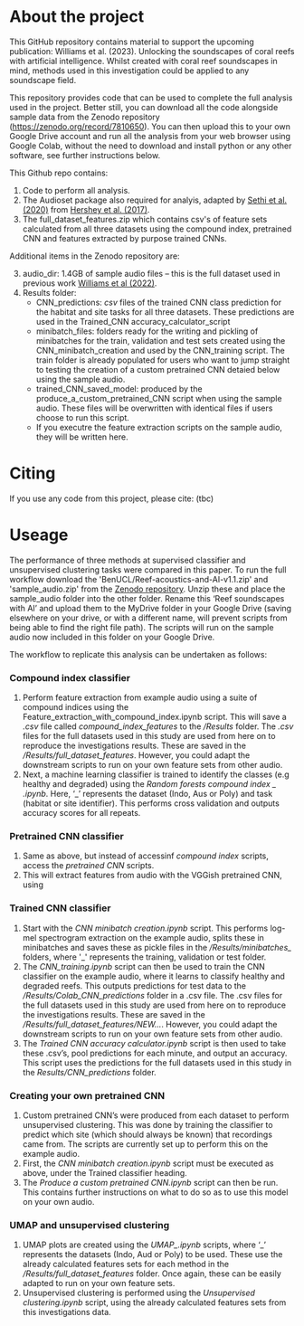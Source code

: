# About the project

This GitHub repository contains material to support the upcoming publication: Williams et al. (2023). Unlocking the soundscapes of coral reefs with artificial intelligence.  Whilst created with coral reef soundscapes in mind, methods used in this investigation could be applied to any soundscape field.

This repository provides code that can be used to complete the full analysis used in the project. Better still, you can download all the code alongside sample data from the Zenodo repository (https://zenodo.org/record/7810650). You can then upload this to your own Google Drive account and run all the analysis from your web browser using Google Colab, without the need to download and install python or any other software, see further instructions below. 

This Github repo contains: 

1. Code to perform all analysis.
2. The Audioset package also required for analyis, adapted by [Sethi et al. (2020)](https://www.pnas.org/doi/full/10.1073/pnas.2004702117) from [Hershey et al. (2017)](https://arxiv.org/abs/1609.09430).
3. The full_dataset_features.zip which contains csv's of feature sets calculated from all three datasets using the compound index, pretrained CNN and features extracted by purpose trained CNNs.

Additional items in the Zenodo repository are:

3. audio_dir: 1.4GB of sample audio files – this is the full dataset used in previous work [Williams et al (2022)](https://doi.org/10.1016/j.ecolind.2022.108986).
4. Results folder: 
    - CNN_predictions: *csv* files of the trained CNN class prediction for the habitat and site tasks for all three datasets. These predictions are used in the Trained_CNN accuracy_calculator_script 
    - minibatch_files: folders ready for the writing and pickling of minibatches for the train, validation and test sets created using the CNN_minibatch_creation and used by the CNN_training script. The train folder is already populated for users who want to jump straight to testing the creation of a custom pretrained CNN detaied below using the sample audio.
    - trained_CNN_saved_model: produced by the produce_a_custom_pretrained_CNN script when using the sample audio. These files will be overwritten with identical files if users choose to run this script. 
    - If you executre the feature extraction scripts on the sample audio, they will be written here.

# Citing
If you use any code from this project, please cite: (tbc)

# Useage
The performance of three methods at supervised classifier and unsupervised clustering tasks were compared in this paper. To run the full workflow download the 'BenUCL/Reef-acoustics-and-AI-v1.1.zip' and 'sample_audio.zip' from the [Zenodo repository](https://zenodo.org/record/7810650). Unzip these and place the sample_audio folder into the other folder. Rename this ‘Reef soundscapes with AI’ and upload them to the MyDrive folder in your Google Drive (saving elsewhere on your drive, or with a different name, will prevent scripts from being able to find the right file path). The scripts will run on the sample audio now included in this folder on your Google Drive.

The workflow to replicate this analysis can be undertaken as follows:

### Compound index classifier
1.	Perform feature extraction from example audio using a suite of compound indices using the Feature_extraction_with_compound_index.ipynb script. This will save a *.csv* file called *compound_index_features* to the */Results* folder. The *.csv* files for the full datasets used in this study are used from here on to reproduce the investigations results. These are saved in the */Results/full_dataset_features*. However, you could adapt the downstream scripts to run on your own feature sets from other audio.
2.	Next, a machine learning classifier is trained to identify the classes (e.g healthy and degraded) using the *Random forests compound index _ .ipynb*. Here, ‘_’ represents the dataset (Indo, Aus or Poly) and task (habitat or site identifier). This performs cross validation and outputs accuracy scores for all repeats.

### Pretrained CNN classifier
1.	Same as above, but instead of accessinf *compound index* scripts, access the *pretrained CNN* scripts.
2.	This will extract features from audio with the VGGish pretrained CNN, using 
### Trained CNN classifier

1.	Start with the *CNN minibatch creation.ipynb* script. This performs log-mel spectrogram extraction on the example audio, splits these in minibatches and saves these as pickle files in the */Results/minibatches_* folders, where '_' represents the training, validation or test folder.
2.	The *CNN_training.ipynb* script can then be used to train the CNN classifier on the example audio, where it learns to classify healthy and degraded reefs. This outputs predictions for test data to the */Results/Colab_CNN_predictions* folder in a .csv file. The .csv files for the full datasets used in this study are used from here on to reproduce the investigations results. These are saved in the */Results/full_dataset_features/NEW...*. However, you could adapt the downstream scripts to run on your own feature sets from other audio.
3.	The *Trained CNN accuracy calculator.ipynb* script is then used to take these .csv’s, pool predictions for each minute, and output an accuracy. This script uses the predictions for the full datasets used in this study in the *Results/CNN_predictions* folder.


### Creating your own pretrained CNN

1.	Custom pretrained CNN’s were produced from each dataset to perform unsupervised clustering. This was done by training the classifier to predict which site (which should always be known) that recordings came from. The scripts are currently set up to perform this on the example audio.
2.	First, the *CNN minibatch creation.ipynb* script must be executed as above, under the Trained classifier heading.
3.	The *Produce a custom pretrained CNN.ipynb* script can then be run. This contains further instructions on what to do so as to use this model on your own audio.


### UMAP and unsupervised clustering
1.	UMAP plots are created using the *UMAP_.ipynb* scripts, where ‘_’ represents the datasets (Indo, Aud or Poly) to be used. These use the already calculated features sets for each method in the */Results/full_dataset_features* folder. Once again, these can be easily adapted to run on your own feature sets.
2.	Unsupervised clustering is performed using the *Unsupervised clustering.ipynb* script, using the already calculated features sets from this investigations data.


